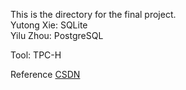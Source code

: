 This is the directory for the final project.  
Yutong Xie: SQLite  
Yilu Zhou: PostgreSQL

Tool: TPC-H

Reference [CSDN](https://blog.csdn.net/iteapoy/article/details/104214119)